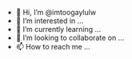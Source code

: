 - 👋 Hi, I’m @imtoogaylulw
- 👀 I’m interested in ...
- 🌱 I’m currently learning ...
- 💞️ I’m looking to collaborate on ...
- 📫 How to reach me ...

<!---
imtoogaylulw/imtoogaylulw is a ✨ special ✨ repository because its `README.md` (this file) appears on your GitHub profile.
You can click the Preview link to take a look at your changes.
--->
